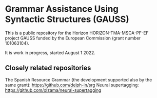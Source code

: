 # Grammar Assistance Using Syntactic Structures (GAUSS)

This is a public repository for the Horizon HORIZON-TMA-MSCA-PF-EF project GAUSS funded by the European Commission (grant number 101063104).

It is work in progress, started August 1 2022.

## Closely related repositories

The Spanish Resource Grammar (the development supported also by the same grant): https://github.com/delph-in/srg
Neural supertagging: https://github.com/olzama/neural-supertagging
